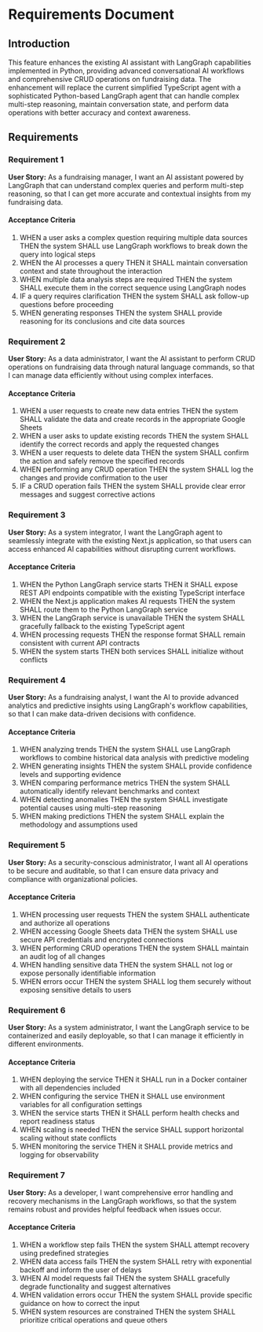 # Requirements Document

## Introduction

This feature enhances the existing AI assistant with LangGraph capabilities implemented in Python, providing advanced conversational AI workflows and comprehensive CRUD operations on fundraising data. The enhancement will replace the current simplified TypeScript agent with a sophisticated Python-based LangGraph agent that can handle complex multi-step reasoning, maintain conversation state, and perform data operations with better accuracy and context awareness.

## Requirements

### Requirement 1

**User Story:** As a fundraising manager, I want an AI assistant powered by LangGraph that can understand complex queries and perform multi-step reasoning, so that I can get more accurate and contextual insights from my fundraising data.

#### Acceptance Criteria

1. WHEN a user asks a complex question requiring multiple data sources THEN the system SHALL use LangGraph workflows to break down the query into logical steps
2. WHEN the AI processes a query THEN it SHALL maintain conversation context and state throughout the interaction
3. WHEN multiple data analysis steps are required THEN the system SHALL execute them in the correct sequence using LangGraph nodes
4. IF a query requires clarification THEN the system SHALL ask follow-up questions before proceeding
5. WHEN generating responses THEN the system SHALL provide reasoning for its conclusions and cite data sources

### Requirement 2

**User Story:** As a data administrator, I want the AI assistant to perform CRUD operations on fundraising data through natural language commands, so that I can manage data efficiently without using complex interfaces.

#### Acceptance Criteria

1. WHEN a user requests to create new data entries THEN the system SHALL validate the data and create records in the appropriate Google Sheets
2. WHEN a user asks to update existing records THEN the system SHALL identify the correct records and apply the requested changes
3. WHEN a user requests to delete data THEN the system SHALL confirm the action and safely remove the specified records
4. WHEN performing any CRUD operation THEN the system SHALL log the changes and provide confirmation to the user
5. IF a CRUD operation fails THEN the system SHALL provide clear error messages and suggest corrective actions

### Requirement 3

**User Story:** As a system integrator, I want the LangGraph agent to seamlessly integrate with the existing Next.js application, so that users can access enhanced AI capabilities without disrupting current workflows.

#### Acceptance Criteria

1. WHEN the Python LangGraph service starts THEN it SHALL expose REST API endpoints compatible with the existing TypeScript interface
2. WHEN the Next.js application makes AI requests THEN the system SHALL route them to the Python LangGraph service
3. WHEN the LangGraph service is unavailable THEN the system SHALL gracefully fallback to the existing TypeScript agent
4. WHEN processing requests THEN the response format SHALL remain consistent with current API contracts
5. WHEN the system starts THEN both services SHALL initialize without conflicts

### Requirement 4

**User Story:** As a fundraising analyst, I want the AI to provide advanced analytics and predictive insights using LangGraph's workflow capabilities, so that I can make data-driven decisions with confidence.

#### Acceptance Criteria

1. WHEN analyzing trends THEN the system SHALL use LangGraph workflows to combine historical data analysis with predictive modeling
2. WHEN generating insights THEN the system SHALL provide confidence levels and supporting evidence
3. WHEN comparing performance metrics THEN the system SHALL automatically identify relevant benchmarks and context
4. WHEN detecting anomalies THEN the system SHALL investigate potential causes using multi-step reasoning
5. WHEN making predictions THEN the system SHALL explain the methodology and assumptions used

### Requirement 5

**User Story:** As a security-conscious administrator, I want all AI operations to be secure and auditable, so that I can ensure data privacy and compliance with organizational policies.

#### Acceptance Criteria

1. WHEN processing user requests THEN the system SHALL authenticate and authorize all operations
2. WHEN accessing Google Sheets data THEN the system SHALL use secure API credentials and encrypted connections
3. WHEN performing CRUD operations THEN the system SHALL maintain an audit log of all changes
4. WHEN handling sensitive data THEN the system SHALL not log or expose personally identifiable information
5. WHEN errors occur THEN the system SHALL log them securely without exposing sensitive details to users

### Requirement 6

**User Story:** As a system administrator, I want the LangGraph service to be containerized and easily deployable, so that I can manage it efficiently in different environments.

#### Acceptance Criteria

1. WHEN deploying the service THEN it SHALL run in a Docker container with all dependencies included
2. WHEN configuring the service THEN it SHALL use environment variables for all configuration settings
3. WHEN the service starts THEN it SHALL perform health checks and report readiness status
4. WHEN scaling is needed THEN the service SHALL support horizontal scaling without state conflicts
5. WHEN monitoring the service THEN it SHALL provide metrics and logging for observability

### Requirement 7

**User Story:** As a developer, I want comprehensive error handling and recovery mechanisms in the LangGraph workflows, so that the system remains robust and provides helpful feedback when issues occur.

#### Acceptance Criteria

1. WHEN a workflow step fails THEN the system SHALL attempt recovery using predefined strategies
2. WHEN data access fails THEN the system SHALL retry with exponential backoff and inform the user of delays
3. WHEN AI model requests fail THEN the system SHALL gracefully degrade functionality and suggest alternatives
4. WHEN validation errors occur THEN the system SHALL provide specific guidance on how to correct the input
5. WHEN system resources are constrained THEN the system SHALL prioritize critical operations and queue others